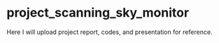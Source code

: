 # project_scanning_sky_monitor
Here I will upload project report, codes, and presentation for reference.

